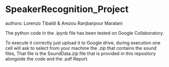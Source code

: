 # SpeakerRecognition_Project

authors: Lorenzo Tibaldi & Arezou Ranjbarpour Maralani

The python code in the .ipynb file has been tested on Google Collaboratory.

To execute it correctly just upload it to Google drive, 
during execution one cell will ask to select from your machine the .zip that contains the sound files,
That file is the SoundData.zip file that is provided in this repository alongside the code and the .pdf Report.
